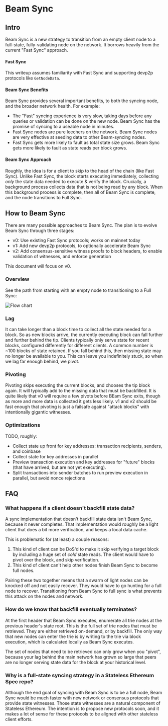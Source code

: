 # Beam Sync

## Intro

Beam Sync is a new strategy to transition from an empty client node to a full-state, fully-validating
node on the network. It borrows heavily from the current "Fast Sync" approach.

#### Fast Sync

This writeup assumes familiarity with Fast Sync and supporting devp2p protocols like `GetNodeData`.

#### Beam Sync Benefits

Beam Sync provides several important benefits, to both the syncing node, and the broader network health.
For example:

- The "Fast" syncing experience is very slow, taking days before any queries
  or validation can be done on the new node. Beam Sync has the promise of syncing to a useable node in minutes.
- Fast Sync nodes are pure leechers on the network. Beam Sync nodes are very effective at seeding
  data to other Beam-syncing nodes.
- Fast Sync gets more likely to fault as total state size grows. Beam Sync gets more likely to fault
  as state reads per block grows.

#### Beam Sync Approach

Roughly, the idea is for a client to skip to the head of the chain (like Fast Sync). Unlike
Fast Sync, the block starts executing immediately, collecting *only* the state data needed
to execute & verify the block. Crucially, a background process collects data that is not
being read by any block. When this background process is complete, then all of Beam Sync is
complete, and the node transitions to Full Sync.

## How to Beam Sync

There are many possible approaches to Beam Sync. The plan is to evolve Beam Sync through three stages:

- v0: Use existing Fast Sync protocols; works on mainnet today
- v1: Add new devp2p protocols, to optionally accelerate Beam Sync
- v2: Add consensus-sensitive witness proofs to block headers, to enable validation of witnesses, and enforce generation

This document will focus on v0.

### Overview

See the path from starting with an empty node to transitioning to a Full Sync:

![Flow chart](https://i.postimg.cc/3x2qtnGL/Flow-chart-v0-2.png)

### Lag

It can take longer than a block time to collect all the state needed for a block. So as new blocks arrive,
the currently executing block can fall further and further behind the tip. Clients typically
only serve state for recent blocks, configured differently for different clients. A
common number is ~100 blocks of state retained. If you fall behind this, then missing state
may no longer be available to you. This can leave you indefinitely stuck, so when we
lag far enough behind, we pivot.

### Pivoting

Pivoting skips executing the current blocks, and chooses the tip block again. It will
typically add to the missing data that must be backfilled. It is quite likely that
v0 will require a few pivots before BEam Sync exits, though as more and more data is collected it gets less likely.
v1 and v2 should be fast enough that pivoting is just a failsafe against "attack blocks" with
intentionally gigantic witnesses.

### Optimizations

TODO, roughly:
- Collect state up front for key addresses: transaction recipients, senders, and coinbase
- Collect state for key addresses in parallel
- Preview transaction execution and key addresses for "future" blocks (that have arrived, but are not yet executing).
- Split transactions into sender batches to run preview execution in parallel, but avoid nonce rejections

## FAQ

### What happens if a client doesn't backfill state data?

A sync implementation that doesn't backfill state data isn't Beam Sync, because it
never completes. That implementation would roughly be a light client that
does a bit more verification, and keeps a local data cache.

This is problematic for (at least) a couple reasons:

1. This kind of client can be DoS'd to make it skip verifying a target block by including
  a huge set of *cold* state reads. The client would have to pivot over the block, and skip verification.
1. This kind of client can't help other nodes finish Beam Sync to become full nodes.

Pairing these two together means that a swarm of light nodes can be knocked off
and not easily recover. They would have to go hunting for a full node to recover.
Transitioning from Beam Sync to full sync is what prevents this
attack on the nodes and network.

### How do we know that backfill eventually terminates?

At the first header that Beam Sync executes, enumerate all
trie nodes at the previous header's state root. This is the full set of trie
nodes that must be retrieved. They are either retrieved on-demand, or by backfill.
The only way that new nodes can enter the trie is by writing to the trie via
block execution, which is calculated locally as Beam Sync executes.

The set of nodes that need to be retrieved can only grow when you "pivot",
because your lag behind the main network has grown so large that peers are
no longer serving state data for the block at your historical level.

### Why is a full-state syncing strategy in a Stateless Ethereum Spec repo?

Although the end goal of syncing with Beam Sync is to be a full node, Beam Sync would be
much faster with new
network or consensus protocols that provide state witnesses. Those state witnesses are a
natural component of Stateless Ethereum. The intention is to propose new protocols
soon, and it makes a lot of sense for these protocols to be aligned
with other stateless client efforts.
